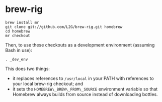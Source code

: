 # brew-rig

```
brew install mr
git clone git://github.com/L2G/brew-rig.git homebrew
cd homebrew
mr checkout
```

Then, to use these checkouts as a development environment (assuming Bash in
use):

```
. _dev_env
```

This does two things:
* it replaces references to `/usr/local` in your PATH with references to your
  local brew-rig checkout; and
* it sets the `HOMEBREW\_BREW\_FROM\_SOURCE` environment variable so that
  Homebrew always builds from source instead of downloading bottles.
